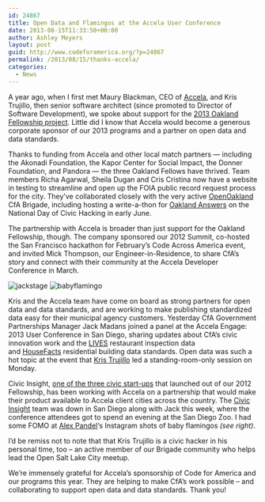 ```yaml
---
id: 24867
title: Open Data and Flamingos at the Accela User Conference
date: 2013-08-15T11:33:50+00:00
author: Ashley Meyers
layout: post
guid: http://www.codeforamerica.org/?p=24867
permalink: /2013/08/15/thanks-accela/
categories:
  - News
---
```

A year ago, when I first met Maury Blackman, CEO of [Accela](http://www.accela.com/), and Kris Trujillo, then senior software architect (since promoted to Director of Software Development), we spoke about support for the [2013 Oakland Fellowship project](http://www.codeforamerica.org/city-current/oakland/). Little did I know that Accela would become a generous corporate sponsor of our 2013 programs and a partner on open data and data standards.

Thanks to funding from Accela and other local match partners &#8212; including the Akonadi Foundation, the Kapor Center for Social Impact, the Donner Foundation, and Pandora &#8212; the three Oakland Fellows have thrived. Team members Richa Agarwal, Sheila Dugan and Cris Cristina now have a website in testing to streamline and open up the FOIA public record request process for the city. They&#8217;ve collaborated closely with the very active [OpenOakland](http://openoakland.org/) CfA Brigade, including hosting a write-a-thon for [Oakland Answers](http://answers.oaklandnet.com/) on the National Day of Civic Hacking in early June.

The partnership with Accela is broader than just support for the Oakland Fellowship, though. The company sponsored our 2012 Summit, co-hosted the San Francisco hackathon for February&#8217;s Code Across America event, and invited Mick Thompson, our Engineer-in-Residence, to share CfA&#8217;s story and connect with their community at the Accela Developer Conference in March.

<img class="alignright size-medium wp-image-25079" alt="jackstage" src="http://www.codeforamerica.org/wp-content/uploads/2013/08/jackstage-300x224.jpg" />

<img class="alignright size-medium wp-image-25076" alt="babyflamingo" src="http://www.codeforamerica.org/wp-content/uploads/2013/08/babyflamingo-300x300.jpg" />

Kris and the Accela team have come on board as strong partners for open data and data standards, and are working to make publishing standardized data easy for their municipal agency customers. Yesterday CfA Government Partnerships Manager Jack Madans joined a panel at the Accela Engage: 2013 User Conference in San Diego, sharing updates about CfA&#8217;s civic innovation work and the [LIVES](http://foodinspectiondata.us/) restaurant inspection data and [HouseFacts](http://housefacts.me/) residential building data standards. Open data was such a hot topic at the event that [Kris Trujillo](https://twitter.com/kris_trujillo) led a standing-room-only session on Monday.

Civic Insight, [one of the three civic start-ups](http://www.codeforamerica.org/incubator-2/) that launched out of our 2012 Fellowship, has been working with Accela on a partnership that would make their product available to Accela client cities across the country. The [Civic Insight](http://civicinsight.com) team was down in San Diego along with Jack this week, where the conference attendees got to spend an evening at the San Diego Zoo. I had some FOMO at [Alex Pandel](https://twitter.com/alexpandel)&#8216;s Instagram shots of baby flamingos _(see right)_.

I&#8217;d be remiss not to note that that Kris Trujillo is a civic hacker in his personal time, too &#8211; an active member of our Brigade community who helps lead the Open Salt Lake City meetup.

We&#8217;re immensely grateful for Accela&#8217;s sponsorship of Code for America and our programs this year. They are helping to make CfA&#8217;s work possible &#8211; and collaborating to support open data and data standards. Thank you!